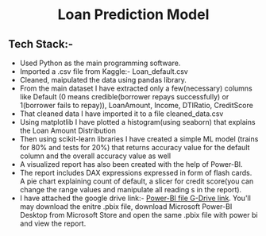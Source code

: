 <h1 align="center">Loan Prediction Model</h1>
<h2>Tech Stack:- </h2>
<ul>
  <li>Used Python as the main programming software.</li>
  <li>Imported a .csv file from Kaggle:- Loan_default.csv</li>
  <li>Cleaned, maipulated the data using pandas library.</li>
  <li>From the main dataset I have extracted only a few(necessary) columns like Default (0 means credible(borrower repays successfully) or 1(borrower fails to repay)), LoanAmount, Income, DTIRatio, CreditScore</li>
  <li>That cleaned data I have imported it to a file cleaned_data.csv</li>
  <li>Using matplotlib I have plotted a histogram(using seaborn) that explains the Loan Amount Distribution</li>
  <li>Then using scikit-learn libraries I have created a simple ML model (trains for 80% and tests for 20%) that returns accuracy value for the default column and the overall accuracy value as well</li>
  <li>A visualized report has also been created with the help of Power-BI.</li>
  <li>The report includes DAX expressions expressed in form of flash cards. A pie chart explaining count of default, a slicer for credit score(you can change the range values and manipulate all reading s in the report).</li>
  <li>I have attached the google drive link:- <a href="https://drive.google.com/file/d/187qXDe3plphRw2JK-LSOJkvCI4zrdHHN/view?usp=drive_link">Power-BI file G-Drive link</a>. You'll may download the enitre .pbix file, download Microsoft Power-BI Desktop from Microsoft Store and open the same .pbix file with power bi and view the report.</li>
</ul>
